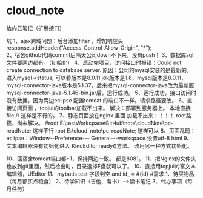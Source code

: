 # cloud_note
达内云笔记（扩展接口）




坑
1、ajax跨域问题：后台添加filter ，增加响应头response.addHeader("Access-Control-Allow-Origin", "*");  
2、宿舍github代码commit后隔天公司down不下来，没有push！
3、数据库sql文件要两边都有。（初始化）
4、启动完项目，访问接口时报错：Could not create connection to database server.
	原因：公司的mysql安装的是最新的。   
	进入mysql->status;     可以看版本是8.0.11
	jdk版本是1.8，mysql版本是8.0.11，mysql-connector-java版本是5.1.37，后来把mysql-connector-java改为最新版mysql-connector-java-5.1.46-bin.jar后，运行成功。
5、运行成功，接口访问时没有数据，因为两边eclipse 配置tomcat 的端口不一样。请求路径要改。
6、直接访问页面 ，topjui的toolbar加载不出来。   解决：部署到服务器上。
	本地直接file://     这样是不行的。
7、静态页面放在nginx  里面  加载不出来！！！！     root路径，尚未解决。
	#root	E:\testWorkspace\GitHub\note\cloudNote\pc-readNote; 这样不行
	root		E:\cloud_note\pc-readNote;  这样可以
8、页面乱码：
	eclipse：Window--Preference--- General---workspace 设置utf-8
	html <meta charset="utf-8"></meta>
9、文本编辑器没有初始化进入 KindEditor.ready()方法。
	改用另一种方式初始化。
	
10、回宿舍tomcat端口都+1，保持两边一致。  都是8081。
11、把Nginx的文件夹也放到git里面，然后检出时，目录选择E盘就可以了。
10、直接用topjui的富文本编辑器，UEditor
11、mybatis   test 字段判空
	<if test="id!=null and id != ''">
		and id_ = #{id}
	</if>
#需求
1、待买物品（每月都买点粮食）
2、待学知识（吉他、看书）-->读书笔记
3、代办事项（每月任务） 